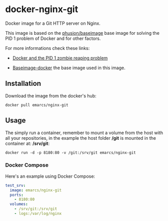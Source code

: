 # docker-nginx-git

Docker image for a Git HTTP server on Nginx.

This image is based on the [phusion/baseimage](https://github.com/phusion/baseimage-docker)
base image for solving the PID 1 problem of Docker and for other factors.

For more informations check these links:

*   [Docker and the PID 1 zombie reaping problem](https://blog.phusion.nl/2015/01/20/docker-and-the-pid-1-zombie-reaping-problem/)

*   [Baseimage-docker](http://phusion.github.io/baseimage-docker/)
the base image used in this image.

## Installation

Download the image from the docker's hub:

```shell
docker pull emarcs/nginx-git
```

## Usage

The simply run a container, remember to mount a volume from the host
with all your repositories, in the example the host folder __/git__
is mounted in the container at: __/srv/git__:

```shell
docker run -d -p 8180:80 -v /git:/srv/git emarcs/nginx-git
```

### Docker Compose

Here's an example using Docker Compose:

```yml
test_srv:
  image: emarcs/nginx-git
  ports:
    - 8180:80
  volumes:
    - /srv/git:/srv/git
    - logs:/var/log/nginx
```
